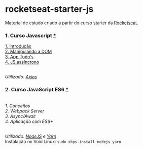 # rocketseat-starter-js
Material de estudo criado a partir do curso starter da <a href="https://rocketseat.com.br/">Rocketseat</a>.

### 1. Curso Javascript <a href="https://github.com/edn9/rocketseat-starter-js/tree/master/Curso%20JavaScript">*</a>
<a href="https://github.com/edn9/rocketseat-starter-js/tree/master/mod1">1. Introdução</a>
<br><a href="https://github.com/edn9/rocketseat-starter-js/tree/master/mod2">2. Manipulando a DOM</a>
<br><a href="https://github.com/edn9/rocketseat-starter-js/tree/master/mod3">3. App Todo's</a>
<br><a href="https://github.com/edn9/rocketseat-starter-js/tree/master/mod4">4. JS assíncrono</a>

<br>*Utilizado: <a href="https://github.com/axios/axios">Axios</a>*

### 2. Curso JavaScript ES6 <a href="https://github.com/edn9/rocketseat-starter-js/tree/master/Curso%20JavaScript%20ES6">*</a>
<br>*1. Conceitos*
<br>*2. Webpack Server*
<br>*3. Async/Await*
<br>*4. Aplicação com ES6+*

<br>*Utilizado: <a href="https://nodejs.org/en/">NodeJS</a> e <a href="https://yarnpkg.com/pt-BR/">Yarn</a>* 
<br>Instalação no Void Linux: `sudo xbps-install nodejs yarn`
